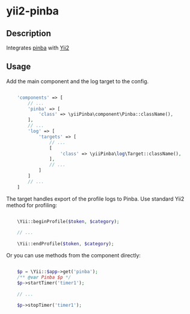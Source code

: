 # yii2-pinba

## Description

Integrates [pinba](http://pinba.org/ "Pinba site") 
with [Yii2](https://github.com/yiisoft/yii2 "Yii2 repository")

## Usage

Add the main component and the log target to the config.

```php

    'components' => [
        // ...
        'pinba' => [
            'class' => \yiiPinba\component\Pinba::className(),
        ],
        // ...
        'log' => [
            'targets' => [
                // ...
                [
                    'class' => \yiiPinba\log\Target::className(),
                ],
                // ...
            ]
        ]
        // ...
    ]

```

The target handles export of the profile logs to Pinba. Use standard Yii2 method for profiling:

```php

    \Yii::beginProfile($token, $category);
    
    // ...
    
    \Yii::endProfile($token, $category);
```

Or you can use methods from the component directly:

```php

    $p = \Yii::$app->get('pinba');
    /** @var Pinba $p */
    $p->startTimer('timer1');
    
    // ...
    
    $p->stopTimer('timer1');
```